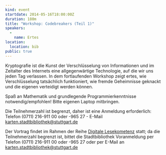 ```yaml
---
kind: event
startdate: 2014-05-16T18:00:00Z
duration: 180m
title: "Workshop: Codebreakers (Teil 1)"
speakers:
  -
    name: Ertes
location:
  location: bib
public: true
---
```

Kryptografie ist die Kunst der Verschlüsselung von Informationen und im
Zeitalter des Internets eine allgegenwärtige Technologie, auf die wir
uns jeden Tag verlassen. In dem fortlaufenden Workshop zeigt ertes, wie
Verschlüsselung tatsächlich funktioniert, wie fremde Geheimnisse
geknackt und die eigenen verteidigt werden können.

Spaß an Mathematik und grundlegende Programmierkenntnisse
notwendig/empfohlen!
Bitte eigenen Laptop mitbringen.

Die Teilnehmerzahl ist begrenzt, daher ist eine Anmeldung erforderlich:
Telefon (0711) 216-911 00 oder -965 27 - E-Mail
karten.stadtbibliothek@stuttgart.de


Der Vortrag findet im Rahmen der Reihe [Digitale Lesekometenz](http://www1.stuttgart.de/stadtbuecherei/digitale_lesekompetenz/index.php)
statt; da die Teilnehmerzahl begrenzt ist, bittet die Stadtbibliothek
Voranmeldung per Telefon (0711) 216-911 00 oder -965 27 oder per E-Mail an
karten.stadtbibliothek@stuttgart.de


